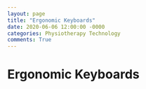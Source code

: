 ```yaml
---
layout: page
title: "Ergonomic Keyboards"
date: 2020-06-06 12:00:00 -0000
categories: Physiotherapy Technology
comments: True
---
```


# Ergonomic Keyboards

